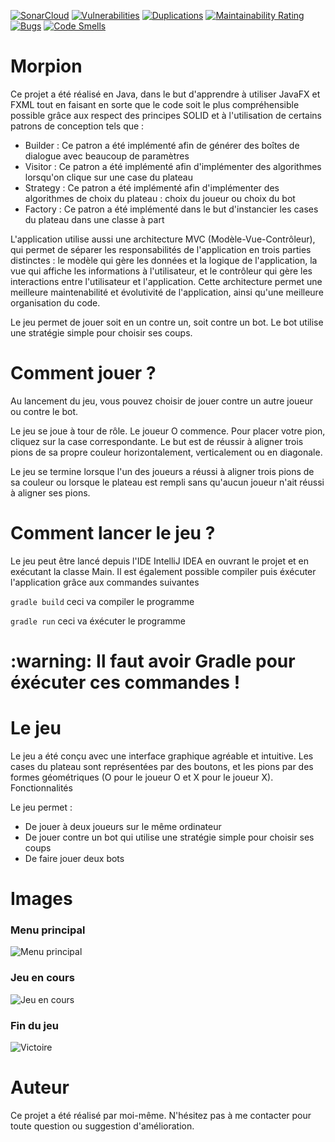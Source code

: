 [![SonarCloud](https://sonarcloud.io/images/project_badges/sonarcloud-white.svg)](https://sonarcloud.io/summary/new_code?id=MagicIrfan_Morpion)
[![Vulnerabilities](https://sonarcloud.io/api/project_badges/measure?project=MagicIrfan_Morpion&metric=vulnerabilities)](https://sonarcloud.io/project/overview?id=MagicIrfan_Morpion)
[![Duplications](https://sonarcloud.io/api/project_badges/measure?project=MagicIrfan_Morpion&metric=duplicated_lines_density)](https://sonarcloud.io/project/overview?id=MagicIrfan_Morpion)
[![Maintainability Rating](https://sonarcloud.io/api/project_badges/measure?project=MagicIrfan_Morpion&metric=sqale_rating)](https://sonarcloud.io/project/overview?id=MagicIrfan_Morpion)
[![Bugs](https://sonarcloud.io/api/project_badges/measure?project=MagicIrfan_Morpion&metric=bugs)](https://sonarcloud.io/project/overview?id=MagicIrfan_Morpion)
[![Code Smells](https://sonarcloud.io/api/project_badges/measure?project=MagicIrfan_Morpion&metric=code_smells)](https://sonarcloud.io/project/overview?id=MagicIrfan_Morpion)
# Morpion

Ce projet a été réalisé en Java, dans le but d'apprendre à utiliser JavaFX et FXML tout en faisant en sorte que le code soit le plus compréhensible possible grâce aux respect des principes SOLID et à l'utilisation de certains patrons de conception tels que :
* Builder : Ce patron a été implémenté afin de générer des boîtes de dialogue avec beaucoup de paramètres
* Visitor : Ce patron a été implémenté afin d'implémenter des algorithmes lorsqu'on clique sur une case du plateau
* Strategy : Ce patron a été implémenté afin d'implémenter des algorithmes de choix du plateau : choix du joueur ou choix du bot
* Factory : Ce patron a été implémenté dans le but d'instancier les cases du plateau dans une classe à part

L'application utilise aussi une architecture MVC (Modèle-Vue-Contrôleur), qui permet de séparer les responsabilités de l'application en trois parties distinctes : le modèle qui gère les données et la logique de l'application, la vue qui affiche les informations à l'utilisateur, et le contrôleur qui gère les interactions entre l'utilisateur et l'application. Cette architecture permet une meilleure maintenabilité et évolutivité de l'application, ainsi qu'une meilleure organisation du code.

Le jeu permet de jouer soit en un contre un, soit contre un bot. Le bot utilise une stratégie simple pour choisir ses coups.

# Comment jouer ?

Au lancement du jeu, vous pouvez choisir de jouer contre un autre joueur ou contre le bot. 

Le jeu se joue à tour de rôle. Le joueur O commence. Pour placer votre pion, cliquez sur la case correspondante. Le but est de réussir à aligner trois pions de sa propre couleur horizontalement, verticalement ou en diagonale.

Le jeu se termine lorsque l'un des joueurs a réussi à aligner trois pions de sa couleur ou lorsque le plateau est rempli sans qu'aucun joueur n'ait réussi à aligner ses pions.

# Comment lancer le jeu ?

Le jeu peut être lancé depuis l'IDE IntelliJ IDEA en ouvrant le projet et en exécutant la classe Main. Il est également possible compiler puis éxécuter l'application grâce aux commandes suivantes

```gradle build``` ceci va compiler le programme

```gradle run``` ceci va éxécuter le programme

<h1> :warning: Il faut avoir Gradle pour éxécuter ces commandes ! </h1>

# Le jeu

Le jeu a été conçu avec une interface graphique agréable et intuitive. Les cases du plateau sont représentées par des boutons, et les pions par des formes géométriques (O pour le joueur O et X pour le joueur X).
Fonctionnalités

Le jeu permet :

* De jouer à deux joueurs sur le même ordinateur
* De jouer contre un bot qui utilise une stratégie simple pour choisir ses coups
* De faire jouer deux bots

# Images

### Menu principal
![Menu principal](/readmeImages/menu.png)

### Jeu en cours
![Jeu en cours](/readmeImages/encours.png)

### Fin du jeu
![Victoire](/readmeImages/victoire.png)

# Auteur

Ce projet a été réalisé par moi-même. N'hésitez pas à me contacter pour toute question ou suggestion d'amélioration.


